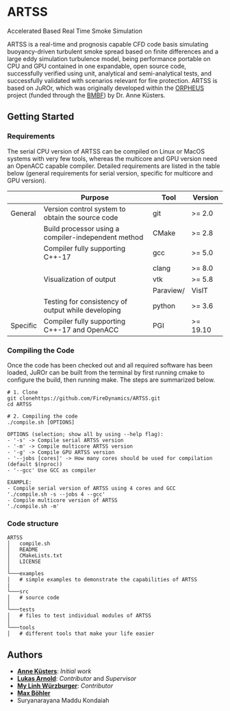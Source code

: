 # ARTSS
Accelerated Based Real Time Smoke Simulation

ARTSS is a real-time and prognosis capable CFD code basis simulating buoyancy-driven turbulent smoke spread
based on finite differences and a large eddy simulation turbulence model, being performance portable on CPU
and GPU contained in one expandable, open source code, successfully verified using unit, analytical and
semi-analytical tests, and successfully validated with scenarios relevant for fire protection.
ARTSS is based on JuROr, which was originally developed within the [ORPHEUS](http://www.orpheus-projekt.de) project
(funded through the [BMBF](https://www.bmbf.de/)) by Dr. Anne Küsters.

## Getting Started

### Requirements
The serial CPU version of ARTSS can be compiled on Linux or MacOS systems with very few tools,
whereas the multicore and GPU version need an OpenACC capable compiler.
Detailed requirements are listed in the table below (general requirements for serial version, specific for multicore and GPU version).

|          | Purpose                                             | Tool     | Version       |
|--------- | --------------------------------------------------- | -------- | --------------|
| General  | Version control system to obtain the source code    | git      |   >= 2.0      |
|          | Build processor using a compiler-independent method | CMake    |   >= 2.8      |
|          | Compiler fully supporting C++-17                    | gcc      |   >= 5.0      |
|          |                                                     | clang    |   >= 8.0      |
|          | Visualization of output                             | vtk      |   >= 5.8      |
|          |                                                     | Paraview/|   VisIT       |
|          | Testing for consistency of output while developing  | python   |   >= 3.6      |
| Specific | Compiler fully supporting C++-17 and OpenACC        | PGI      |   >= 19.10    |

### Compiling the Code
Once the code has been checked out and all required software has been loaded, JuROr
can be built from the terminal by first running cmake to configure the build, then
running make. The steps are summarized below.  

```
# 1. Clone
git clonehttps://github.com/FireDynamics/ARTSS.git
cd ARTSS

# 2. Compiling the code
./compile.sh [OPTIONS]

OPTIONS (selection; show all by using --help flag):
- '-s' -> Compile serial ARTSS version
- '-m' -> Compile multicore ARTSS version
- '-g' -> Compile GPU ARTSS version
- '--jobs [cores]' -> How many cores should be used for compilation (default $(nproc))
- '--gcc' Use GCC as compiler

EXAMPLE:
- Compile serial version of ARTSS using 4 cores and GCC
'./compile.sh -s --jobs 4 --gcc'
- Compile multicore version of ARTSS
'./compile.sh -m'
```

### Code structure
```
ARTSS
│   compile.sh
│   README
│   CMakeLists.txt
│   LICENSE   
│
└───examples
│   # simple examples to demonstrate the capabilities of ARTSS
|
└───src
│   # source code
│
└───tests
│   # files to test individual modules of ARTSS
│  
└───tools
│   # different tools that make your life easier
```

## Authors
* [**Anne Küsters**](https://www.fz-juelich.de/SharedDocs/Personen/IAS/JSC/EN/staff/kuesters_a.html?nn=361682): *Initial work*
* [**Lukas Arnold**](https://www.fz-juelich.de/ias/ias-7/EN/AboutUs/Staff/Current/Arnold_Lukas/main.html): *Contributor* and *Supervisor*
* [**My Linh Würzburger**](https://www.fz-juelich.de/ias/ias-7/EN/AboutUs/Staff/Current/Wuerzburger_My_Linh/main.html?nn=2302136): *Contributor*
* [**Max Böhler**](https://www.fz-juelich.de/ias/ias-7/EN/AboutUs/Staff/Current/Boehler_Max/_node.html)
* Suryanarayana Maddu Kondaiah
